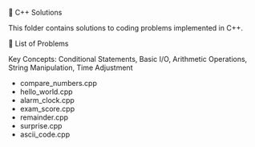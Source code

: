 🚀 C++ Solutions

This folder contains solutions to coding problems implemented in C++.

📝 List of Problems

Key Concepts: Conditional Statements, Basic I/O, Arithmetic Operations, String Manipulation, Time Adjustment
- compare_numbers.cpp
- hello_world.cpp
- alarm_clock.cpp
- exam_score.cpp
- remainder.cpp
- surprise.cpp
- ascii_code.cpp
